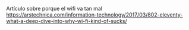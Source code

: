 Artículo sobre porque el wifi va tan mal
https://arstechnica.com/information-technology/2017/03/802-eleventy-what-a-deep-dive-into-why-wi-fi-kind-of-sucks/
